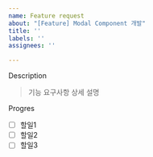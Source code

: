 ```yaml
---
name: Feature request
about: "[Feature] Modal Component 개발"
title: ''
labels: ''
assignees: ''

---
```


Description
> 기능 요구사항 상세 설명

Progres
- [ ] 할일1
- [ ] 할일2
- [ ] 할일3

